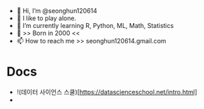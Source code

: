 - 👋 Hi, I’m @seonghun120614
- 👀 I like to play alone.
- 🌱 I’m currently learning R, Python, ML, Math, Statistics
- 💞️ >> Born in 2000 <<
- 📫 How to reach me >> seonghun120614.gmail.com





# Docs
 + !(데이터 사이언스 스쿨)[https://datascienceschool.net/intro.html]
 + 
